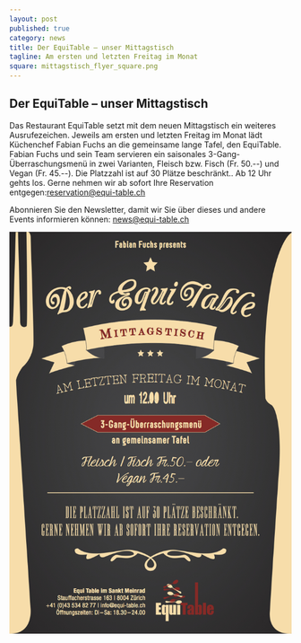 ```yaml
---
layout: post
published: true
category: news
title: Der EquiTable – unser Mittagstisch
tagline: Am ersten und letzten Freitag im Monat
square: mittagstisch_flyer_square.png
---
```


## Der EquiTable – unser Mittagstisch

Das Restaurant EquiTable setzt mit dem neuen Mittagstisch ein weiteres Ausrufezeichen. Jeweils am ersten und letzten Freitag im Monat lädt Küchenchef Fabian Fuchs an die gemeinsame lange Tafel, den EquiTable. Fabian Fuchs und sein Team servieren ein saisonales 3-Gang-Überraschungsmenü in zwei Varianten, Fleisch bzw. Fisch (Fr. 50.--) und Vegan (Fr. 45.--). Die Platzzahl ist auf 30 Plätze beschränkt.. Ab 12 Uhr gehts los. Gerne nehmen wir ab sofort Ihre Reservation entgegen:<a href="mailto:reservation@equi-table.ch">reservation@equi-table.ch</a>

Abonnieren Sie den Newsletter, damit wir Sie über dieses und andere Events informieren können: <a href="mailto:news@equi-table.ch">news@equi-table.ch </a>



![Equitable Flyer Web 1](../../assets/images/galerie/equitable_Flyer_web_1.jpg)
